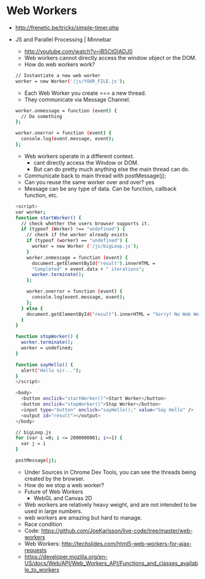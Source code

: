 # Web Workers

* <http://frenetic.be/tricks/simple-timer.php>
* JS and Parallel Processing | Minnebar
  * <http://youtube.com/watch?v=jB5CtGIADJ0>
  * Web workers cannot directly access the window object or the DOM.
  * How do web workers work?

  ```bash
  // Instantiate a new web worker
  worker = new Worker('/js/YOUR_FILE.js');
  ```

  * Each Web Worker you create === a new thread.
  * They communicate via Message Channel.

  ```bash
  worker.onmessage = function (event) {
    // Do something
  };

  worker.onerror = function (event) {
    console.log(event.message, event);
  };
  ```

  * Web workers operate in a different context.
    * cant directly access the Window or DOM.
    * But can do pretty much anything else the main thread can do.
  * Communicate back to main thread with postMessage(j);
  * Can you reuse the same worker over and over? yes
  * Message can be any type of data. Can be function, callback function, etc.

  ```bash
  <script>
  var worker;
  function startWorker() {
    // check whether the users browser supports it.
    if (typeof (Worker) !== "undefined") {
      // check if the worker already exists
      if (typeof (worker) == "undefined") {
        worker = new Worker ('/js/bigLoop.js');
      }
      worker.onmessage = function (event) {
        document.getElementById("result").innerHTML =
        "Completed" + event.data + " iterations";
        worker.terminate();
      };

      worker.onerror = function (event) {
        console.log(event.message, event);
      };
    } else {
      document.getElementById("result").innerHTML = "Sorry! No Web Worker support.";
    }
  }

  function stopWorker() {
    worker.terminate();
    worker = undefined;
  }

  function sayHello() {
    alert("Hello sir...");
  }
  </script>

  <body>
    <button onclick="startWorker()">Start Worker</button>
    <button onclick="stopWorker()">Stop Worker</button>
    <input type="button" onclick="sayHello();" value="Say Hello" />
    <output id="result"></output>
  </body>
  ```

  ```bash
  // bigLoop.js
  for (var i =0; i <= 2000000001; i+=1) {
    var j = i
  }

  postMessage(j);
  ```

  * Under Sources in Chrome Dev Tools, you can see the threads being created by the browser.
  * How do we stop a web worker?
  * Future of Web Workers
    * WebGL and Canvas 2D
  * Web workers are relatively heavy weight, and are not intended to be used in large numbers.
  * web workers are amazing but hard to manage.
  * Race condition
  * Code: <https://github.com/JoeKarlsson/live-code/tree/master/web-workers>
  * Web Workers: <http://techslides.com/html5-web-workers-for-ajax-requests>
  * <https://developer.mozilla.org/en-US/docs/Web/API/Web_Workers_API/Functions_and_classes_available_to_workers>
